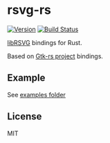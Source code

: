 # rsvg-rs

[![Version](https://img.shields.io/crates/v/rsvg.svg)](https://img.shields.io/crates/v/rsvg.svg)
[![Build Status](https://travis-ci.org/selaux/rsvg-rs.svg?branch=master)](https://travis-ci.org/selaux/rsvg-rs)

[libRSVG](https://wiki.gnome.org/action/show/Projects/LibRsvg?action=show&redirect=LibRsvg) bindings for Rust.

Based on [Gtk-rs project](http://gtk-rs.org/) bindings.

## Example

See [examples folder](/examples)

## License

MIT
